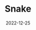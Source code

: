 ---
title: 'Snake'
date: '2022-12-25'
thumbnail: 'snake.png'
view: 'https://snake-nelson.vercel.app/'
github: 'https://github.com/nelsonfrz/snake'
tags: ["ReactJS", "Typescript", "TailwindCSS"]
---